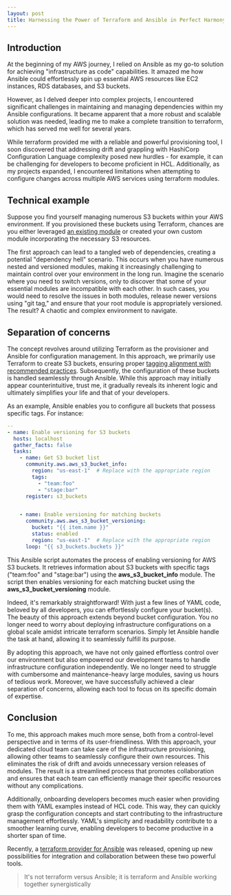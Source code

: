 ```yaml
---
layout: post
title: Harnessing the Power of Terraform and Ansible in Perfect Harmony
---
```


## Introduction

At the beginning of my AWS journey, I relied on Ansible as my go-to solution for achieving "infrastructure as code" capabilities. It amazed me how Ansible could effortlessly spin up essential AWS resources like EC2 instances, RDS databases, and S3 buckets.

However, as I delved deeper into complex projects, I encountered significant challenges in maintaining and managing dependencies within my Ansible configurations. It became apparent that a more robust and scalable solution was needed, leading me to make a complete transition to terraform, which has served me well for several years.

While terraform provided me with a reliable and powerful provisioning tool, I soon discovered that addressing drift and grappling with HashiCorp Configuration Language complexity posed new hurdles - for example, it can be challenging for developers to become proficient in HCL. Additionally, as my projects expanded, I encountered limitations when attempting to configure changes across multiple AWS services using terraform modules.

## Technical example

Suppose you find yourself managing numerous S3 buckets within your AWS environment. If you provisioned these buckets using Terraform, chances are you either leveraged  [an existing module](https://github.com/terraform-aws-modules/terraform-aws-s3-bucket)  or created your own custom module incorporating the necessary S3 resources.

The first approach can lead to a tangled web of dependencies, creating a potential "dependency hell" scenario. This occurs when you have numerous nested and versioned modules, making it increasingly challenging to maintain control over your environment in the long run. Imagine the scenario where you need to switch versions, only to discover that some of your essential modules are incompatible with each other. In such cases, you would need to resolve the issues in both modules, release newer versions using "git tag," and ensure that your root module is appropriately versioned. The result? A chaotic and complex environment to navigate.

## Separation of concerns

The concept revolves around utilizing Terraform as the provisioner and Ansible for configuration management. In this approach, we primarily use Terraform to create S3 buckets, ensuring proper  [tagging alignment with recommended practices](https://docs.aws.amazon.com/whitepapers/latest/tagging-best-practices/tagging-best-practices.html). Subsequently, the configuration of these buckets is handled seamlessly through Ansible. While this approach may initially appear counterintuitive, trust me, it gradually reveals its inherent logic and ultimately simplifies your life and that of your developers.

As an example, Ansible enables you to configure all buckets that possess specific tags. For instance:

```yaml
--
- name: Enable versioning for S3 buckets
  hosts: localhost
  gather_facts: false
  tasks:
    - name: Get S3 bucket list
      community.aws.aws_s3_bucket_info:
        region: "us-east-1"  # Replace with the appropriate region
        tags:
          - "team:foo"
          - "stage:bar"
      register: s3_buckets


    - name: Enable versioning for matching buckets
      community.aws.aws_s3_bucket_versioning:
        bucket: "{{ item.name }}"
        status: enabled
        region: "us-east-1"  # Replace with the appropriate region
      loop: "{{ s3_buckets.buckets }}"
  ````

This Ansible script automates the process of enabling versioning for AWS S3 buckets. It retrieves information about S3 buckets with specific tags ("team:foo" and "stage:bar") using the  **aws_s3_bucket_info**  module. The script then enables versioning for each matching bucket using the  **aws_s3_bucket_versioning**  module.

Indeed, it's remarkably straightforward! With just a few lines of YAML code, beloved by all developers, you can effortlessly configure your bucket(s). The beauty of this approach extends beyond bucket configuration. You no longer need to worry about deploying infrastructure configurations on a global scale amidst intricate terraform scenarios. Simply let Ansible handle the task at hand, allowing it to seamlessly fulfill its purpose.

By adopting this approach, we have not only gained effortless control over our environment but also empowered our development teams to handle infrastructure configuration independently. We no longer need to struggle with cumbersome and maintenance-heavy large modules, saving us hours of tedious work. Moreover, we have successfully achieved a clear separation of concerns, allowing each tool to focus on its specific domain of expertise.

## Conclusion

To me, this approach makes much more sense, both from a control-level perspective and in terms of its user-friendliness. With this approach, your dedicated cloud team can take care of the infrastructure provisioning, allowing other teams to seamlessly configure their own resources. This eliminates the risk of drift and avoids unnecessary version releases of modules. The result is a streamlined process that promotes collaboration and ensures that each team can efficiently manage their specific resources without any complications.

Additionally, onboarding developers becomes much easier when providing them with YAML examples instead of HCL code. This way, they can quickly grasp the configuration concepts and start contributing to the infrastructure management effortlessly. YAML's simplicity and readability contribute to a smoother learning curve, enabling developers to become productive in a shorter span of time.

Recently, a  [terraform provider for Ansible](https://github.com/ansible/terraform-provider-ansible)  was released, opening up new possibilities for integration and collaboration between these two powerful tools.

> It's not terraform versus Ansible; it is terraform and Ansible working together synergistically
